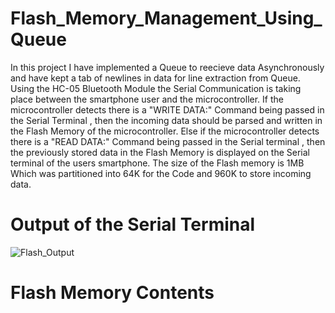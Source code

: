 # Flash_Memory_Management_Using_Queue

In this project I have implemented a Queue to reecieve data Asynchronously and have kept a tab of newlines in data for line extraction from Queue.
Using the HC-05 Bluetooth Module the Serial Communication is taking place between the smartphone user and the microcontroller.
If the microcontroller detects there is a "WRITE DATA:" Command being passed in the Serial Terminal , then the incoming data should be parsed and written in the Flash Memory of the microcontroller.
Else if the microcontroller detects there is a "READ DATA:" Command being passed in the Serial terminal , then the previously stored data in the Flash Memory is displayed on the Serial terminal of the users smartphone.
The size of the Flash memory is 1MB Which was partitioned into 64K for the Code and 960K to store incoming data.

# Output of the Serial Terminal 

![Flash_Output](https://user-images.githubusercontent.com/51986101/63640525-6cc48a00-c66f-11e9-853a-7fa82a164297.png)

# Flash Memory Contents

